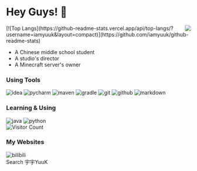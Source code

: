 # Hey Guys! 👋



<img src="https://github-readme-stats.vercel.app/api?username=iamyuuk&show_icons=true&count_private=true&hide=prs&theme=default_repocard" align="right" />
[![Top Langs](https://github-readme-stats.vercel.app/api/top-langs/?username=iamyuuk&layout=compact)](https://github.com/iamyuuk/github-readme-stats)

- A Chinese middle school student
- A studio's director
- A Minecraft server's owner


### Using Tools
![idea](https://img.shields.io/badge/-pycharm-black?style=for-the-badge&logo=pycharm&logoColor=white)
![pycharm](https://img.shields.io/badge/-idea-black?style=for-the-badge&logo=intellij-idea&logoColor=white)
![maven](https://img.shields.io/badge/-maven-black?style=for-the-badge&logo=apache-maven&logoColor=white)
![gradle](https://img.shields.io/badge/-gradle-black?style=for-the-badge&logo=gradle&logoColor=white)
![git](https://img.shields.io/badge/-git-black?style=for-the-badge&logo=git&logoColor=white)
![github](https://img.shields.io/badge/github-black?style=for-the-badge&logo=github&logoColor=white)
![markdown](https://img.shields.io/badge/-markdown-black?style=for-the-badge&logo=markdown&logoColor=white)


### Learning & Using

![java](https://img.shields.io/badge/-java-blue?style=for-the-badge&logo=OpenJDK&logoColor=white)
![python](https://img.shields.io/badge/-python-blue?style=for-the-badge&logo=Python&logoColor=white)<br>
![Visitor Count](https://profile-counter.glitch.me/Christmas/count.svg)


### My Websites
![bilibili](https://img.shields.io/badge/-bilibili-black?style=for-the-badge&logo=bilibili&logoColor=white)<br>
Search 宇宇YuuK
